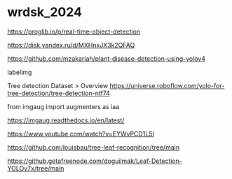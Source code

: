 # wrdsk_2024


https://proglib.io/p/real-time-object-detection

https://disk.yandex.ru/d/MXHnxJX3k2QFAQ


https://github.com/mzakariah/plant-disease-detection-using-yolov4

labelimg

Tree detection Dataset > Overview
https://universe.roboflow.com/yolo-for-tree-detection/tree-detection-ntf74

from imgaug import augmenters as iaa

https://imgaug.readthedocs.io/en/latest/

https://www.youtube.com/watch?v=EYWvPCD1L5I

https://github.com/louisbau/tree-leaf-recognition/tree/main

https://github.getafreenode.com/doguilmak/Leaf-Detection-YOLOv7x/tree/main
